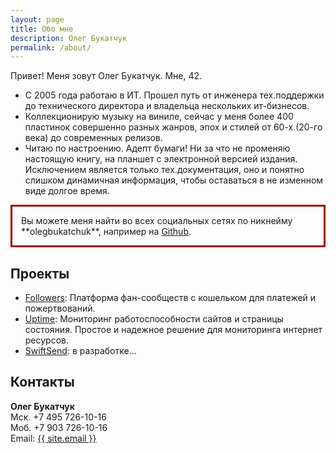 ```yaml
---
layout: page
title: Обо мне
description: Олег Букатчук
permalink: /about/
---
```


<p>Привет! Меня зовут Олег Букатчук. Мне, 42.</p>

- C 2005 года работаю в ИТ. Прошел путь от инженера тех.поддержки до технического директора и владельца нескольких ит-бизнесов. 
- Коллекционирую музыку на виниле, сейчас у меня более 400 пластинок совершенно разных жанров, эпох и стилей от 60-х (20-го века) до современных релизов. 
- Читаю по настроению. Адепт бумаги! Ни за что не променяю настоящую книгу, на планшет с электронной версией издания. Исключением является только тех.документация, оно и понятно слишком динамичная информация, чтобы оставаться в не изменном виде долгое время.


<p style="border:3px; border-style:solid; border-color:#a00000; padding: 1em;">
Вы можете меня найти во всех социальных сетях по никнейму **olegbukatchuk**, например на <a href="https://github.com/olegbukatchuk">Github</a>.
</p>

## Проекты

- [Followers](https://followers.vc): Платформа фан-сообществ с кошельком для платежей и пожертвований.
- [Uptime](https://uptime.bz): Мониторинг работоспособности сайтов и страницы состояния. Простое и надежное решение для мониторинга интернет ресурсов.
- [SwiftSend](https://swiftsend.ru): в разработке...

## Контакты

**Олег Букатчук**<br>
Мск. +7 495 726-10-16<br> 
Моб. +7 903 726-10-16<br>
Email: <a href="mailto:{{ site.email }}">{{ site.email }}</a><br>
<!-- [Резюме (PDF)](https://storage.googleapis.com/ljvmiranda/cv.pdf) -->


